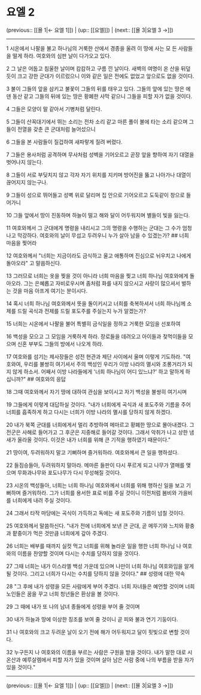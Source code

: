 # 요엘 2

(previous:: [[욜 1|← 요엘 1]]) | (up:: [[요엘]]) | (next:: [[욜 3|요엘 3 →]])

***




1 
시온에서 나팔을 불고 하나님의 거룩한 산에서 경종을 울려 이 땅에 사는 모 든 사람들을 떨게 하라. 여호와의 심판 날이 다가오고 있다. 



2 
그 날은 어둡고 침울한 날이며 캄캄하고 구름 낀 날이다. 새벽의 여명이 온 산을 뒤덮듯이 크고 강한 군대가 이르렀으니 이와 같은 일은 전에도 없었고 앞으로도 없을 것이다. 



3 
불이 그들의 앞을 삼키고 불꽃이 그들의 뒤를 태우고 있다. 그들의 앞에 있는 땅은 에덴 동산 같고 그들의 뒤에 있는 땅은 황폐한 사막 같으니 그들을 피할 자가 없을 것이다. 



4 
그들은 모양이 말 같아서 기병처럼 달린다. 



5 
그들이 산꼭대기에서 뛰는 소리는 전차 소리 같고 마른 풀이 불에 타는 소리 같으며 그들이 전열을 갖춘 큰 군대처럼 늘어섰으니 



6 
그들을 본 사람들이 질겁하여 새파랗게 질려 버렸다. 



7 
그들은 용사처럼 공격하며 무사처럼 성벽을 기어오르고 곧장 앞을 향하여 자기 대열을 벗어나지 않는다. 



8 
그들이 서로 부딪치지 않고 각자 자기 위치를 지키며 방어진을 뚫고 나아가나 대열이 끊어지지 않는구나. 



9 
그들이 성으로 뛰어들고 성벽 위로 달리며 집 안으로 기어오르고 도둑같이 창으로 들어가니 



10 
그들 앞에서 땅이 진동하며 하늘이 떨고 해와 달이 어두워지며 별들이 빛을 잃는다. 



11 
여호와께서 그 군대에게 명령을 내리시고 그의 명령을 수행하는 군대는 그 수가 엄청나고 막강하다. 여호와의 날이 무섭고 두려우니 누가 살아 남을 수 있겠는가? ## 너희 마음을 찢어라 



12 
여호와께서 "너희는 지금이라도 금식하고 울고 애통하며 진심으로 뉘우치고 나에게 돌아오라" 고 말씀하신다. 



13 
그러므로 너희는 옷을 찢을 것이 아니라 너희 마음을 찢고 너희 하나님 여호와에게 돌아오라. 그는 은혜롭고 자비로우시며 좀처럼 화를 내지 않으시고 사랑이 많으셔서 벌하는 것을 마음 아프게 여기는 분이시다. 



14 
혹시 너희 하나님 여호와께서 뜻을 돌이키시고 너희를 축복하셔서 너희 하나님께 소제를 드릴 곡식과 전제를 드릴 포도주를 주실는지 누가 알겠는가? 



15 
너희는 시온에서 나팔을 불어 특별히 금식일을 정하고 거룩한 모임을 선포하여 



16 
백성을 모으고 그 모임을 거룩하게 하라. 장로들을 데려오고 아이들과 젖먹이들을 모으며 신혼 부부도 그들의 방에서 나오게 하라. 



17 
여호와를 섬기는 제사장들은 성전 현관과 제단 사이에서 울며 이렇게 기도하라. "여호와여, 우리를 불쌍히 여기셔서 주의 백성인 우리가 이방 나라의 멸시와 조롱거리가 되지 않게 하소서. 어째서 이방 나라들에게 '너희 하나님이 어디 있느냐?' 하고 말하게 하십니까?" ## 여호와의 응답 



18 
그때 여호와께서 자기 땅에 대하여 관심을 보이시고 자기 백성을 불쌍히 여기시며 



19 
그들에게 이렇게 대답하실 것이다. "내가 너희에게 곡식과 새 포도주와 기름을 주어 너희를 흡족하게 하고 다시는 너희가 이방 나라의 멸시를 당하지 않게 하겠다. 



20 
내가 북쪽 군대를 너희에게서 멀리 추방하여 메마르고 황폐한 땅으로 몰아내겠다. 그 전군은 사해로 들어가고 그 후군은 지중해로 들어갈 것이다. 그래서 악취가 나고 상한 냄새가 올라올 것이다. 이것은 내가 너희를 위해 큰 기적을 행하였기 때문이다." 



21 
땅이여, 두려워하지 말고 기뻐하며 즐거워하라. 여호와께서 큰 일을 행하셨다. 



22 
들짐승들아, 두려워하지 말아라. 메마른 들판이 다시 푸르게 되고 나무가 열매를 맺으며 무화과나무와 포도나무가 다시 무성해질 것이다. 



23 
시온의 백성들아, 너희는 너희 하나님 여호와께서 너희를 위해 행하신 일을 보고 기뻐하며 즐거워하라. 그가 너희를 용서한 표로 비를 주실 것이니 이전처럼 봄비와 가을비를 너희에게 내려 주실 것이다. 



24 
그래서 타작 마당에는 곡식이 가득하고 독에는 새 포도주와 기름이 넘칠 것이다. 



25 
여호와께서 말씀하신다. "내가 전에 너희에게 보낸 큰 군대, 곧 메뚜기와 느치와 황충과 팥중이가 먹은 것만큼 너희에게 갚아 주겠다. 



26 
너희는 배부를 때까지 실컷 먹고 너희를 위해 놀라운 일을 행한 너희 하나님 나 여호와의 이름을 찬양할 것이며 다시는 수치를 당하지 않을 것이다. 



27 
그때 너희는 내가 이스라엘 백성 가운데 있으며 나만이 너희 하나님 여호와임을 알게 될 것이다. 그리고 너희가 다시는 수치를 당하지 않을 것이다." ## 성령에 대한 약속 



28 
"그 후에 내가 성령을 모든 사람에게 부어 주겠다. 너희 자녀들은 예언할 것이며 너희 노인들은 꿈을 꾸고 너희 청년들은 환상을 볼 것이다. 



29 
그 때에 내가 또 나의 남녀 종들에게 성령을 부어 줄 것이며 



30 
내가 하늘과 땅에 이상한 징조를 보여 줄 것이니 곧 피와 불과 연기 기둥이다. 



31 
나 여호와의 크고 두려운 날이 오기 전에 해가 어두워지고 달이 핏빛으로 변할 것이다. 



32 
누구든지 나 여호와의 이름을 부르는 사람은 구원을 받을 것이다. 내가 말한 대로 시온산과 예루살렘에서 피할 자가 있을 것이며 살아 남은 사람 중에 나의 부름을 받을 자가 있을 것이다."

***

(previous:: [[욜 1|← 요엘 1]]) | (up:: [[요엘]]) | (next:: [[욜 3|요엘 3 →]])
